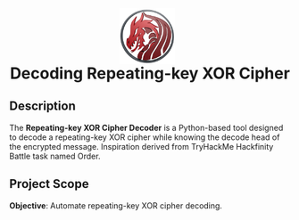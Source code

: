 <div align="center" style="white-space: nowrap;">
  <img src="https://github.com/4LifeStrategy/4LifeStrategy/blob/88ffe3009f1399de4502d4d5641c8f7a0fd56852/4LifeStrategy%20Logo%20Center.png" alt="4LifeStrategy Logo" width="100" style="display:inline-block; vertical-align:middle; margin-right:10px;">
  <h1 style="margin:0; vertical-align:middle;">Decoding Repeating-key XOR Cipher</h1>
</div>

## Description

The **Repeating-key XOR Cipher Decoder** is a Python-based tool designed to decode a repeating-key XOR cipher while knowing the decode head of the encrypted message. Inspiration derived from TryHackMe Hackfinity Battle task named Order.

## Project Scope

**Objective**: Automate repeating-key XOR cipher decoding.
